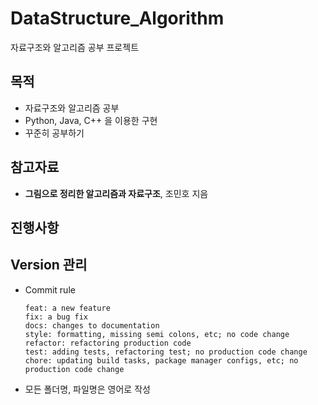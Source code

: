 # DataStructure_Algorithm
자료구조와 알고리즘 공부 프로젝트

## 목적
* 자료구조와 알고리즘 공부
* Python, Java, C++ 을 이용한 구현
* 꾸준히 공부하기

## 참고자료
* **그림으로 정리한 알고리즘과 자료구조**, 조민호 지음

## 진행사항


## Version 관리
* Commit rule
    ```
    feat: a new feature
    fix: a bug fix
    docs: changes to documentation
    style: formatting, missing semi colons, etc; no code change
    refactor: refactoring production code
    test: adding tests, refactoring test; no production code change
    chore: updating build tasks, package manager configs, etc; no production code change
    ```
* 모든 폴더명, 파일명은 영어로 작성
